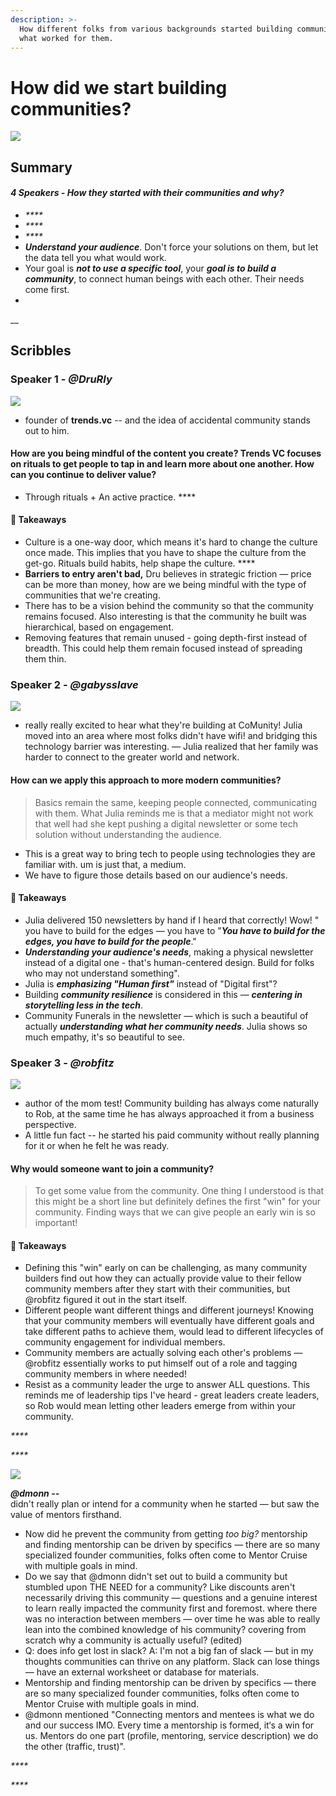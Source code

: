```yaml
---
description: >-
  How different folks from various backgrounds started building community and
  what worked for them.
---
```


# How did we start building communities?

![](../.gitbook/assets/image%20%281%29.png)

## Summary

#### _4 Speakers - How they started with their communities and why?_

*  _****_
*  _****_
*   _****_
* _**Understand your audience**_. Don't force your solutions on them, but let the data tell you what would work. 
* Your goal is _**not to use a specific tool**_, your _**goal is to build a community**_, to connect human beings with each other. Their needs come first.
* 
\_\_

## Scribbles

### Speaker 1 - _@DruRly_

![](../.gitbook/assets/image%20%287%29.png)

* founder of **trends.vc** -- and the idea of accidental community stands out to him.  

#### How are you being mindful of the content you create? Trends VC focuses on rituals to get people to tap in and learn more about one another. How can you continue to deliver value?

* Through rituals + An active practice.  ****

####  🚩 Takeaways 

* Culture is a one-way door, which means it's hard to change the culture once made. This implies that you have to shape the culture from the get-go. Rituals build habits, help shape the culture. ****
* **Barriers to entry aren't bad,** Dru believes in strategic friction — price can be more than money, how are we being mindful with the type of communities that we're creating.
* There has to be a vision behind the community so that the community remains focused. Also interesting is that the community he built was hierarchical, based on engagement.
* Removing features that remain unused - going depth-first instead of breadth. This could help them remain focused instead of spreading them thin.





### Speaker 2 - _**@gabysslave**_

![](../.gitbook/assets/image%20%283%29.png)

* really really excited to hear what they're building at CoMunity! Julia moved into an area where most folks didn't have wifi! and bridging this technology barrier was interesting. — Julia realized that her family was harder to connect to the greater world and network.

#### How can we apply this approach to more modern communities?  

> Basics remain the same, keeping people connected, communicating with them. What Julia reminds me is that a mediator might not work that well had she kept pushing a digital newsletter or some tech solution without understanding the audience.

* This is a great way to bring tech to people using technologies they are familiar with. um is just that, a medium. 
* We have to figure those details based on our audience's needs. 

#### 🚩 Takeaways 

* Julia delivered 150 newsletters by hand if I heard that correctly! Wow! " you have to build for the edges — you have to "_**You have to build for the edges, you have to build for the people**_."
* _**Understanding your audience's needs**_, making a physical newsletter instead of a digital one - that's human-centered design. Build for folks who may not understand something".
* Julia is _**emphasizing "Human first"**_ instead of "Digital first"?
* Building _**community resilience**_ is considered in this — _**centering in storytelling less in the tech**_.
* Community Funerals in the newsletter — which is such a beautiful of actually _**understanding what her community needs**_. Julia shows so much empathy, it's so beautiful to see.





### **Speaker 3 -** _**@robfitz**_

![](../.gitbook/assets/image%20%284%29.png)

* author of the mom test! Community building has always come naturally to Rob, at the same time he has always approached it from a business perspective.
* A little fun fact -- he started his paid community without really planning for it or when he felt he was ready. 

#### Why would someone want to join a community?

> To get some value from the community. One thing I understood is that this might be a short line but definitely defines the first "win" for your community. Finding ways that we can give people an early win is so important!

#### 🚩 Takeaways 

* Defining this "win" early on can be challenging, as many community builders find out how they can actually provide value to their fellow community members after they start with their communities, but @robfitz figured it out in the start itself.
* Different people want different things and different journeys! Knowing that your community members will eventually have different goals and take different paths to achieve them, would lead to different lifecycles of community engagement for individual members.
* Community members are actually solving each other's problems — @robfitz essentially works to put himself out of a role and tagging community members in where needed!
* Resist as a community leader the urge to answer ALL questions. This reminds me of leadership tips I've heard - great leaders create leaders, so Rob would mean letting other leaders emerge from within your community.   

_\*\*\*\*_

_\*\*\*\*_

![](../.gitbook/assets/image%20%285%29.png)

 _**@dmonn --**_  
didn't really plan or intend for a community when he started — but saw the value of mentors firsthand.

* Now did he prevent the community from getting _too big?_ mentorship and finding mentorship can be driven by specifics — there are so many specialized founder communities, folks often come to Mentor Cruise with multiple goals in mind.
* Do we say that @dmonn didn't set out to build a community but stumbled upon THE NEED for a community? Like discounts aren't necessarily driving this community — questions and a genuine interest to learn really impacted the community first and foremost. where there was no interaction between members — over time he was able to really lean into the combined knowledge of his community? covering from scratch why a community is actually useful? \(edited\)
* Q: does info get lost in slack? A: I'm not a big fan of slack — but in my thoughts communities can thrive on any platform. Slack can lose things — have an external worksheet or database for materials.
* Mentorship and finding mentorship can be driven by specifics — there are so many specialized founder communities, folks often come to Mentor Cruise with multiple goals in mind.
* @dmonn mentioned "Connecting mentors and mentees is what we do and our success IMO. Every time a mentorship is formed, it‘s a win for us. Mentors do one part \(profile, mentoring, service description\) we do the other \(traffic, trust\)".



_\*\*\*\*_

_\*\*\*\*_


